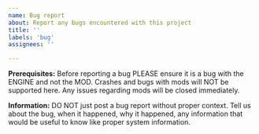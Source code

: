 ```yaml
---
name: Bug report
about: Report any bugs encountered with this project
title: ''
labels: 'bug'
assignees: ''

---
```


**Prerequisites:**
Before reporting a bug PLEASE ensure it is a bug with the ENGINE and not the MOD. Crashes and bugs with mods will NOT be supported here. Any issues regarding mods will be closed immediately.

**Information:**
DO NOT just post a bug report without proper context. Tell us about the bug, when it happened, why it happened, any information that would be useful to know like proper system information.
